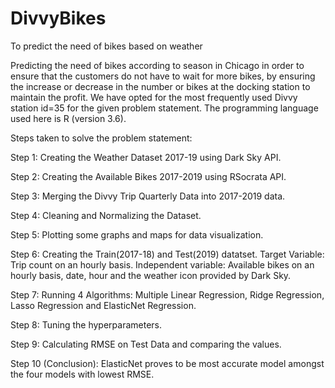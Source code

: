 # DivvyBikes
To predict the need of bikes based on weather

Predicting the need of bikes according to season in Chicago in order to ensure that the customers do not have to wait for more bikes, by ensuring the increase or decrease in the number or bikes at the docking station to maintain the profit. We have opted for the most frequently used Divvy station id=35 for the given problem statement. The programming language used here is R (version 3.6).

Steps taken to solve the problem statement:

Step 1: Creating the Weather Dataset 2017-19 using Dark Sky API.

Step 2: Creating the Available Bikes 2017-2019 using RSocrata API.

Step 3: Merging the Divvy Trip Quarterly Data into 2017-2019 data.

Step 4: Cleaning and Normalizing the Dataset.

Step 5: Plotting some graphs and maps for data visualization.

Step 6: Creating the Train(2017-18) and Test(2019) datatset. Target Variable: Trip count on an hourly basis. Independent variable: Available bikes on an hourly basis, date, hour and the weather icon provided by Dark Sky.

Step 7: Running 4 Algorithms: Multiple Linear Regression, Ridge Regression, Lasso Regression and ElasticNet Regression.

Step 8: Tuning the hyperparameters.

Step 9: Calculating RMSE on Test Data and comparing the values.

Step 10 (Conclusion): ElasticNet proves to be most accurate model amongst the four models with lowest RMSE.
